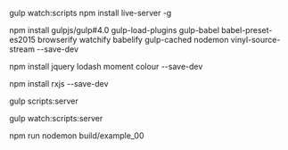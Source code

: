 gulp watch:scripts
npm install live-server -g


npm install gulpjs/gulp#4.0 gulp-load-plugins gulp-babel babel-preset-es2015 browserify watchify babelify gulp-cached nodemon vinyl-source-stream --save-dev

npm install jquery lodash moment colour --save-dev

npm install rxjs --save-dev

gulp scripts:server

gulp watch:scripts:server

npm run nodemon build/example_00
